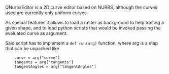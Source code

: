 QNurbsEditor is a 2D curve editor based on NURBS, although the curves used are currently only uniform curves.

As special features it allows to load a raster as background to help tracing a given shape, and to load python scripts that would be invoked passing the evaluated curve as argument.

Said script has to implement a `def run(arg)` function, where arg is a map that can be unpacked like

```
    curve = arg["curve"]
    tangents = arg["tangents"]
    tangentAngles = arg["tangentAngles"]
```
